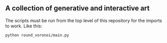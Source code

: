 ## A collection of generative and interactive art

The scripts must be run from the top level of this repository for the imports to work. Like this:
```
python round_voronoi/main.py
```
